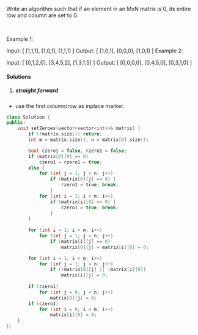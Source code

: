 Write an algorithm such that if an element in an MxN matrix is 0, its entire row and column are set to 0.

 

Example 1:

Input: 
[
  [1,1,1],
  [1,0,1],
  [1,1,1]
]
Output: 
[
  [1,0,1],
  [0,0,0],
  [1,0,1]
]
Example 2:

Input: 
[
  [0,1,2,0],
  [3,4,5,2],
  [1,3,1,5]
]
Output: 
[
  [0,0,0,0],
  [0,4,5,0],
  [0,3,1,0]
]

#### Solutions

1. ##### straight forward

- use the first column/row as inplace marker.

```c++
class Solution {
public:
    void setZeroes(vector<vector<int>>& matrix) {
        if (!matrix.size()) return;
        int m = matrix.size(), n = matrix[0].size();

        bool czero1 = false, rzero1 = false;
        if (matrix[0][0] == 0)
            czero1 = rzero1 = true;
        else {
            for (int j = 1; j < n; j++)
                if (matrix[0][j] == 0) {
                    rzero1 = true; break;
                }
            for (int i = 1; i < m; i++)
                if (matrix[i][0] == 0) {
                    czero1 = true; break;
                }
        }
        
        for (int i = 1; i < m; i++)
            for (int j = 1; j < n; j++)
                if (matrix[i][j] == 0)
                    matrix[0][j] = matrix[i][0] = 0;

        for (int i = 1; i < m; i++)
            for (int j = 1; j < n; j++)
                if (!matrix[0][j] || !matrix[i][0])
                    matrix[i][j] = 0;
        
        if (rzero1)
            for (int j = 0; j < n; j++)
                matrix[0][j] = 0;
        if (czero1)
            for (int i = 0; i < m; i++)
                matrix[i][0] = 0;
    }
};
```